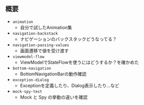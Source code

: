 ## 概要

- `animation`
  - 自分で試したAnimation集
- `navigation-backstack`
  - ナビゲーションのバックスタックどうなってる？
- `navigation-passing-values`
  - 画面遷移で値を受け渡す
- `viewmodel-flow`
  - ViewModelでStateFlowを使うにはどうするか？を確かめた
- `bottom-navigation`
  - BottomNavigationBarの動作確認
- `exception-dialog`
  - Exceptionを定義したり、Dialog表示したり…など
- `mock-spy-test`
  - Mock と Spy の挙動の違いを確認
